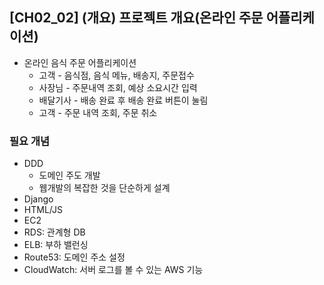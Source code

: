 ## [CH02_02] (개요) 프로젝트 개요(온라인 주문 어플리케이션)
- 온라인 음식 주문 어플리케이션
  - 고객 - 음식점, 음식 메뉴, 배송지, 주문접수
  - 사장님 - 주문내역 조회, 예상 소요시간 입력
  - 배달기사 - 배송 완료 후 배송 완료 버튼이 눌림
  - 고객 - 주문 내역 조회, 주문 취소

### 필요 개념
- DDD
  - 도메인 주도 개발
  - 웹개발의 복잡한 것을 단순하게 설계
- Django
- HTML/JS
- EC2
- RDS: 관계형 DB
- ELB: 부하 밸런싱
- Route53: 도메인 주소 설정
- CloudWatch: 서버 로그를 볼 수 있는 AWS 기능

